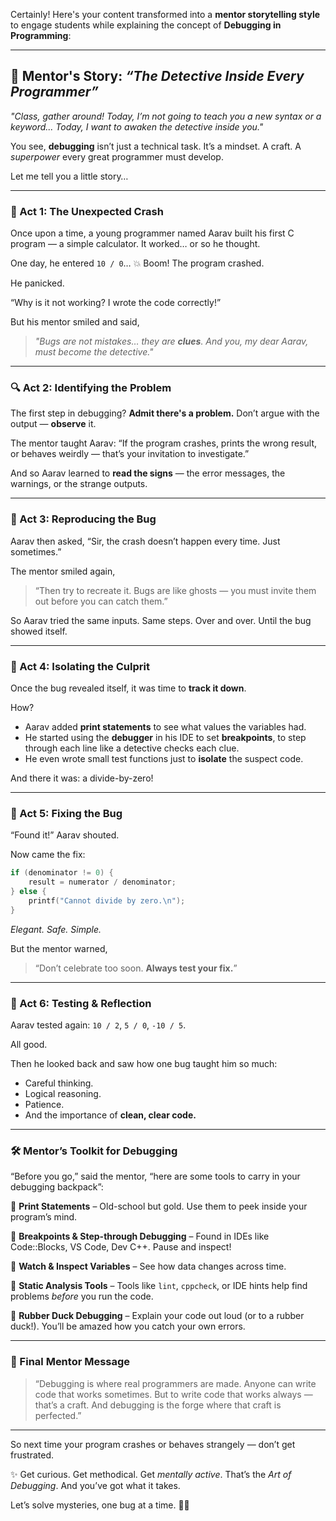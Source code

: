 Certainly! Here's your content transformed into a **mentor storytelling style** to engage students while explaining the concept of **Debugging in Programming**:

---

## 🧭 Mentor's Story: *“The Detective Inside Every Programmer”*

*"Class, gather around! Today, I’m not going to teach you a new syntax or a keyword... Today, I want to awaken the detective inside you."*

You see, **debugging** isn’t just a technical task. It’s a mindset. A craft. A *superpower* every great programmer must develop.

Let me tell you a little story…

---

### 🧩 Act 1: The Unexpected Crash

Once upon a time, a young programmer named Aarav built his first C program — a simple calculator. It worked… or so he thought.

One day, he entered `10 / 0`…
💥 Boom! The program crashed.

He panicked.

“Why is it not working? I wrote the code correctly!”

But his mentor smiled and said,

> *"Bugs are not mistakes… they are **clues**. And you, my dear Aarav, must become the detective."*

---

### 🔍 Act 2: Identifying the Problem

The first step in debugging?
**Admit there's a problem.** Don’t argue with the output — **observe** it.

The mentor taught Aarav:
“If the program crashes, prints the wrong result, or behaves weirdly — that’s your invitation to investigate.”

And so Aarav learned to **read the signs** — the error messages, the warnings, or the strange outputs.

---

### 🧪 Act 3: Reproducing the Bug

Aarav then asked,
“Sir, the crash doesn’t happen every time. Just sometimes.”

The mentor smiled again,

> “Then try to recreate it. Bugs are like ghosts — you must invite them out before you can catch them.”

So Aarav tried the same inputs. Same steps. Over and over. Until the bug showed itself.

---

### 🧠 Act 4: Isolating the Culprit

Once the bug revealed itself, it was time to **track it down**.

How?

* Aarav added **print statements** to see what values the variables had.
* He started using the **debugger** in his IDE to set **breakpoints**, to step through each line like a detective checks each clue.
* He even wrote small test functions just to **isolate** the suspect code.

And there it was: a divide-by-zero!

---

### 🔧 Act 5: Fixing the Bug

“Found it!” Aarav shouted.

Now came the fix:

```c
if (denominator != 0) {
    result = numerator / denominator;
} else {
    printf("Cannot divide by zero.\n");
}
```

*Elegant. Safe. Simple.*

But the mentor warned,

> “Don’t celebrate too soon. **Always test your fix.**”

---

### 🧪 Act 6: Testing & Reflection

Aarav tested again: `10 / 2`, `5 / 0`, `-10 / 5`.

All good.

Then he looked back and saw how one bug taught him so much:

* Careful thinking.
* Logical reasoning.
* Patience.
* And the importance of **clean, clear code.**

---

### 🛠️ Mentor’s Toolkit for Debugging

“Before you go,” said the mentor, “here are some tools to carry in your debugging backpack”:

🔹 **Print Statements** – Old-school but gold. Use them to peek inside your program’s mind.

🔹 **Breakpoints & Step-through Debugging** – Found in IDEs like Code::Blocks, VS Code, Dev C++. Pause and inspect!

🔹 **Watch & Inspect Variables** – See how data changes across time.

🔹 **Static Analysis Tools** – Tools like `lint`, `cppcheck`, or IDE hints help find problems *before* you run the code.

🔹 **Rubber Duck Debugging** – Explain your code out loud (or to a rubber duck!). You’ll be amazed how you catch your own errors.

---

### 🎯 Final Mentor Message

> “Debugging is where real programmers are made.
> Anyone can write code that works sometimes.
> But to write code that works always — that’s a craft.
> And debugging is the forge where that craft is perfected.”

---

So next time your program crashes or behaves strangely — don’t get frustrated.

✨ Get curious. Get methodical. Get *mentally active*.
That’s the *Art of Debugging*. And you’ve got what it takes.

Let’s solve mysteries, one bug at a time. 🕵️‍♂️

